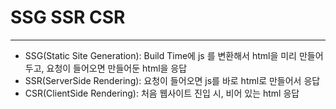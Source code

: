# SSG SSR CSR

---

- SSG(Static Site Generation):  Build Time에 js 를 변환해서 html을 미리 만들어 두고, 요청이 들어오면 만들어둔 html을 응답 
- SSR(ServerSide Rendering): 요청이 들어오면 js를 바로 html로 만들어서 응답
- CSR(ClientSide Rendering): 처음 웹사이트 진입 시, 비어 있는 html 응답

